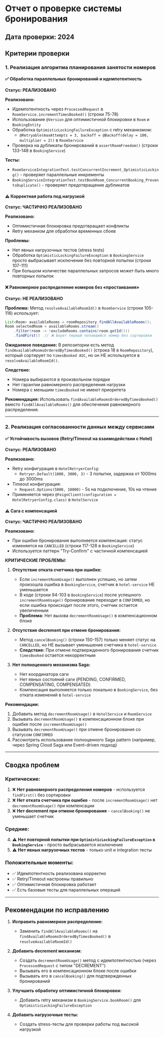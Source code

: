 # Отчет о проверке системы бронирования

## Дата проверки: 2024

## Критерии проверки

### 1. Реализация алгоритма планирования занятости номеров

#### ✅ Обработка параллельных бронирований и идемпотентность

**Статус: РЕАЛИЗОВАНО**

**Реализовано:**
- Идемпотентность через `ProcessedRequest` в `RoomService.incrementTimesBooked()` (строки 75-78)
- Использование `@Version` для оптимистичной блокировки в `Room` и `BookingEntity`
- Обработка `OptimisticLockingFailureException` с retry механизмом:
  - `@Retryable(maxAttempts = 3, backoff = @Backoff(delay = 100, multiplier = 2))` в `RoomService`
- Проверка на дубликаты бронирований в `assertRoomFreedom()` (строки 133-148 в `BookingService`)

**Тесты:**
- `RoomServiceIntegrationTest.testConcurrentIncrement_OptimisticLocking()` - проверяет параллельные инкременты
- `BookingServiceIntegrationTest.testBookRoom_ConcurrentBooking_PreventsDuplicate()` - проверяет предотвращение дубликатов

#### ⚠️ Корректная работа под нагрузкой

**Статус: ЧАСТИЧНО РЕАЛИЗОВАНО**

**Реализовано:**
- Оптимистичная блокировка предотвращает конфликты
- Retry механизм для обработки временных сбоев

**Проблемы:**
- Нет явных нагрузочных тестов (stress tests)
- Обработка `OptimisticLockingFailureException` в `BookingService` просто выбрасывает исключение без повторной попытки (строки 107-111)
- При большом количестве параллельных запросов может быть много повторных попыток

#### ❌ Равномерное распределение номеров без «простаивания»

**Статус: НЕ РЕАЛИЗОВАНО**

**Проблема:**
Метод `resolveAvailableRoomId()` в `RoomService` (строки 105-116) использует:
```java
List<Room> availableRooms = roomRepository.findAllAvailableRooms();
Room selectedRoom = availableRooms.stream()
    .filter(room -> !excludeRooms.contains(room.getId()))
    .findFirst()  // ❌ Берет первый попавшийся номер без сортировки
```

**Ожидаемое поведение:**
В репозитории есть метод `findAvailableRoomsOrderedByTimesBooked()` (строка 18 в `RoomRepository`), который сортирует по `timesBooked ASC`, но он НЕ используется в `resolveAvailableRoomId()`.

**Следствие:**
- Номера выбираются в произвольном порядке
- Нет гарантии равномерного распределения нагрузки
- Номера с меньшим `timesBooked` не имеют приоритета

**Рекомендация:**
Использовать `findAvailableRoomsOrderedByTimesBooked()` вместо `findAllAvailableRooms()` для обеспечения равномерного распределения.

---

### 2. Реализация согласованности данных между сервисами

#### ✅ Устойчивость вызовов (Retry/Timeout на взаимодействии с Hotel)

**Статус: РЕАЛИЗОВАНО**

**Реализовано:**
- Retry конфигурация в `HotelRetryerConfig`:
  - `Retryer.Default(1000, 3000, 3)` - 3 попытки, задержка от 1000ms до 3000ms
- Timeout конфигурация:
  - `Request.Options(5000, 10000)` - 5s на подключение, 10s на чтение
- Применяется через `@FeignClient(configuration = HotelRetryerConfig.class)` в `HotelService`

#### ⚠️ Сага с компенсацией

**Статус: ЧАСТИЧНО РЕАЛИЗОВАНО**

**Реализовано:**
- При ошибке бронирования выполняется компенсация: статус изменяется на `CANCELLED` (строки 117-128 в `BookingService`)
- Используется паттерн "Try-Confirm" с частичной компенсацией

**КРИТИЧЕСКИЕ ПРОБЛЕМЫ:**

1. **Отсутствие отката счетчика при ошибке:**
   - Если `incrementRoomUsage()` выполнен успешно, но затем произошла ошибка в `BookingService`, счетчик в `hotel-service` НЕ уменьшается
   - В коде (строки 94-103 в `BookingService`) после успешного `incrementRoomUsage()` бронирование переходит в `CONFIRMED`, но если ошибка происходит после этого, счетчик остается увеличенным
   - **Проблема:** Нет вызова `decrementRoomUsage()` в компенсационном блоке

2. **Отсутствие decrement при отмене бронирования:**
   - Метод `cancelBooking()` (строки 150-157) только меняет статус на `CANCELLED`, но НЕ вызывает уменьшение счетчика в `hotel-service`
   - **Следствие:** При отмене подтвержденного бронирования счетчик `timesBooked` остается некорректным

3. **Нет полноценного механизма Saga:**
   - Нет координатора саги
   - Нет явных состояний саги (PENDING, CONFIRMED, COMPENSATING, COMPENSATED)
   - Компенсация выполняется только локально в `BookingService`, без отката изменений в `hotel-service`

**Рекомендации:**
1. Добавить метод `decrementRoomUsage()` в `HotelService` и `RoomService`
2. Вызывать `decrementRoomUsage()` в компенсационном блоке при ошибке после `incrementRoomUsage()`
3. Вызывать `decrementRoomUsage()` при отмене бронирования со статусом `CONFIRMED`
4. Рассмотреть использование полноценного Saga pattern (например, через Spring Cloud Saga или Event-driven подход)

---

## Сводка проблем

### Критические:
1. ❌ **Нет равномерного распределения номеров** - используется `findFirst()` без сортировки
2. ❌ **Нет отката счетчика при ошибке** - после `incrementRoomUsage()` нет `decrementRoomUsage()` при компенсации
3. ❌ **Нет decrement при отмене бронирования** - `cancelBooking()` не уменьшает счетчик

### Средние:
4. ⚠️ **Нет повторной попытки при `OptimisticLockingFailureException` в `BookingService`** - просто выбрасывается исключение
5. ⚠️ **Нет явных нагрузочных тестов** - только unit и integration тесты

### Положительные моменты:
- ✅ Идемпотентность реализована корректно
- ✅ Retry/Timeout настроены правильно
- ✅ Оптимистичная блокировка работает
- ✅ Есть базовые тесты для параллельных операций

---

## Рекомендации по исправлению

1. **Исправить равномерное распределение:**
   - Заменить `findAllAvailableRooms()` на `findAvailableRoomsOrderedByTimesBooked()` в `resolveAvailableRoomId()`

2. **Добавить decrement механизм:**
   - Создать `decrementRoomUsage()` метод с идемпотентностью (через `ProcessedRequest` с типом "DECREMENT")
   - Вызывать его в компенсационном блоке после ошибки
   - Вызывать его в `cancelBooking()` для подтвержденных бронирований

3. **Улучшить обработку оптимистичной блокировки:**
   - Добавить retry механизм в `BookingService.bookRoom()` для `OptimisticLockingFailureException`

4. **Добавить нагрузочные тесты:**
   - Создать stress-тесты для проверки работы под высокой нагрузкой

